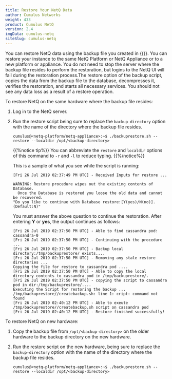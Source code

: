 ```yaml
---
title: Restore Your NetQ Data
author: Cumulus Networks
weight: 433
product: Cumulus NetQ
version: 2.4
imgData: cumulus-netq
siteSlug: cumulus-netq
---
```


You can restore NetQ data using the backup file you created in {{<link title="Back Up Your NetQ Data">}}. You can restore your instance to the same NetQ Platform or NetQ Appliance or to a new platform or appliance. You do not need to stop the server where the backup file resides to perform the restoration, but logins to the NetQ UI will fail during the restoration process.The restore option of the backup script, copies the data from the backup file to the database, decompresses it, verifies the restoration, and starts all necessary services. You should not see any data loss as a result of a restore operation.

To restore NetQ on the same hardware where the backup file resides:

1. Log in to the NetQ server.
2. Run the restore script being sure to replace the `backup-directory` option with the name of the directory where the backup file resides.

   ```
   cumulus@<netq-platform/netq-appliance>:~$ ./backuprestore.sh --restore --localdir /opt/<backup-directory>
   ```

   {{%notice tip%}}
   You can abbreviate the `restore` and `localdir` options of this command to `-r` and `-l` to reduce typing.
   {{%/notice%}}

   This is a sample of what you see while the script is running:

   ```
   [Fri 26 Jul 2019 02:37:49 PM UTC] - Received Inputs for restore ...

   WARNING: Restore procedure wipes out the existing contents of Database.
     Once the Database is restored you loose the old data and cannot be recovered.
   "Do you like to continue with Database restore:[Y(yes)/N(no)]. (Default:N)"
   ```

      You must answer the above question to continue the restoration. After entering **Y** or **yes**, the output continues as follows:
      
      ```
      [Fri 26 Jul 2019 02:37:50 PM UTC] - Able to find cassandra pod: cassandra-0
      [Fri 26 Jul 2019 02:37:50 PM UTC] - Continuing with the procedure ...
      [Fri 26 Jul 2019 02:37:50 PM UTC] - Backup local directory:/tmp/backuprestore/ exists....
      [Fri 26 Jul 2019 02:37:50 PM UTC] - Removing any stale restore directories ...
      Copying the file for restore to cassandra pod ....
      [Fri 26 Jul 2019 02:37:50 PM UTC] - Able to copy the local directory contents to cassandra pod in /tmp/backuprestore/.
      [Fri 26 Jul 2019 02:37:50 PM UTC] - copying the script to cassandra pod in dir:/tmp/backuprestore/....
      Executing the Script for restoring the backup ...
      /tmp/backuprestore//createbackup.sh: line 1: cript: command not found
      [Fri 26 Jul 2019 02:40:12 PM UTC] - Able to exeute /tmp/backuprestore//createbackup.sh script on cassandra pod
      [Fri 26 Jul 2019 02:40:12 PM UTC] - Restore finished successfully!
      ```

To restore NetQ on new hardware:

1. Copy the backup file from `/opt/<backup-directory>` on the older hardware to the backup directory on the new hardware.
2. Run the restore script on the new hardware, being sure to replace the `backup-directory` option with the name of the directory where the backup file resides.

   ```
   cumulus@<netq-platform/netq-appliance>:~$ ./backuprestore.sh --restore --localdir /opt/<backup-directory>
   ```
